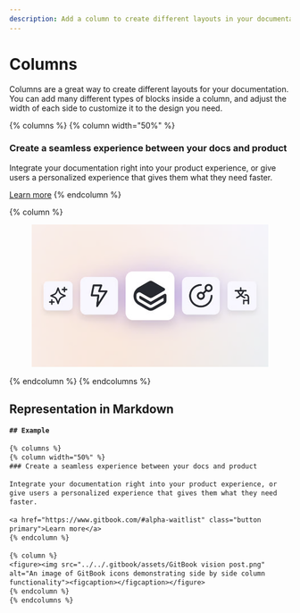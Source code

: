 ```yaml
---
description: Add a column to create different layouts in your documentation.
---
```


# Columns

Columns are a great way to create different layouts for your documentation. You can add many different types of blocks inside a column, and adjust the width of each side to customize it to the design you need.

{% columns %}
{% column width="50%" %}
### Create a seamless experience between your docs and product

Integrate your documentation right into your product experience, or give users a personalized experience that gives them what they need faster.

<a href="https://www.gitbook.com/#alpha-waitlist" class="button primary">Learn more</a>
{% endcolumn %}

{% column %}
<figure><img src="../../.gitbook/assets/gitbook vision post.png" alt="An image of GitBook icons demonstrating side by side column functionality"><figcaption></figcaption></figure>
{% endcolumn %}
{% endcolumns %}

## Representation in Markdown

<pre class="language-markdown" data-overflow="wrap"><code class="lang-markdown"><strong>## Example
</strong><strong>
</strong>{% columns %}
{% column width="50%" %}
### Create a seamless experience between your docs and product

Integrate your documentation right into your product experience, or give users a personalized experience that gives them what they need faster.

&#x3C;a href="https://www.gitbook.com/#alpha-waitlist" class="button primary">Learn more&#x3C;/a>
{% endcolumn %}

{% column %}
&#x3C;figure>&#x3C;img src="../../.gitbook/assets/GitBook vision post.png" alt="An image of GitBook icons demonstrating side by side column functionality">&#x3C;figcaption>&#x3C;/figcaption>&#x3C;/figure>
{% endcolumn %}
{% endcolumns %}
</code></pre>
